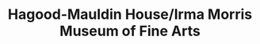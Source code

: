 ---
layout: repo
title: "Hagood-Mauldin House/Irma Morris Museum of Fine Arts"
id: 2168
permalink: repos/2168/
---